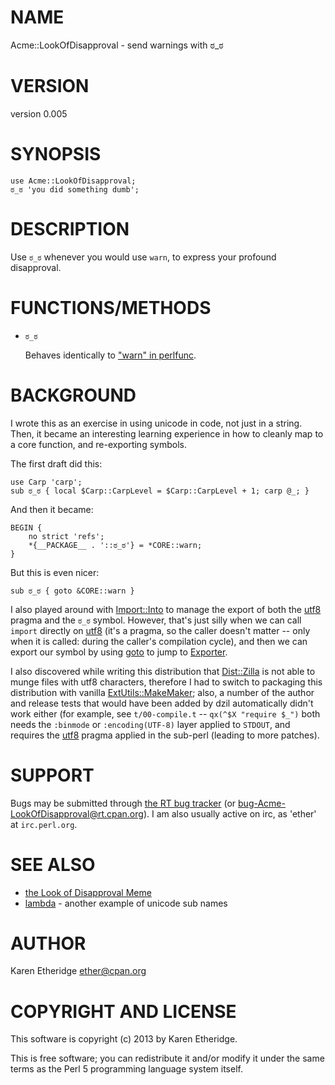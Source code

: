 # NAME

Acme::LookOfDisapproval - send warnings with ಠ\_ಠ

# VERSION

version 0.005

# SYNOPSIS

    use Acme::LookOfDisapproval;
    ಠ_ಠ 'you did something dumb';

# DESCRIPTION

Use `ಠ_ಠ` whenever you would use `warn`, to express your profound
disapproval.

# FUNCTIONS/METHODS

- `ಠ_ಠ`

    Behaves identically to ["warn" in perlfunc](http://search.cpan.org/perldoc?perlfunc#warn).

# BACKGROUND

I wrote this as an exercise in using unicode in code, not just in a string.
Then, it became an interesting learning experience in how to cleanly map to a
core function, and re-exporting symbols.

The first draft did this:

    use Carp 'carp';
    sub ಠ_ಠ { local $Carp::CarpLevel = $Carp::CarpLevel + 1; carp @_; }

And then it became:

    BEGIN {
        no strict 'refs';
        *{__PACKAGE__ . '::ಠ_ಠ'} = *CORE::warn;
    }

But this is even nicer:

    sub ಠ_ಠ { goto &CORE::warn }

I also played around with [Import::Into](http://search.cpan.org/perldoc?Import::Into) to manage the export of both the
[utf8](http://search.cpan.org/perldoc?utf8) pragma and the `ಠ_ಠ` symbol. However, that's just silly when we can
call `import` directly on [utf8](http://search.cpan.org/perldoc?utf8) (it's a pragma, so the caller doesn't
matter -- only when it is called: during the caller's compilation cycle),
and then we can export our symbol by using [goto](http://search.cpan.org/perldoc?goto) to jump to [Exporter](http://search.cpan.org/perldoc?Exporter).

I also discovered while writing this distribution that [Dist::Zilla](http://search.cpan.org/perldoc?Dist::Zilla) is not
able to munge files with utf8 characters, therefore I had to switch to packaging
this distribution with vanilla [ExtUtils::MakeMaker](http://search.cpan.org/perldoc?ExtUtils::MakeMaker); also, a number of the
author and release tests that would have been added by dzil automatically
didn't work either (for example, see `t/00-compile.t` -- `qx(^$X "require $_")`
both needs the `:binmode` or `:encoding(UTF-8)` layer applied to `STDOUT`, and
requires the [utf8](http://search.cpan.org/perldoc?utf8) pragma applied in the sub-perl (leading to more patches).

# SUPPORT

Bugs may be submitted through [the RT bug tracker](https://rt.cpan.org/Public/Dist/Display.html?Name=Acme-LookOfDisapproval)
(or [bug-Acme-LookOfDisapproval@rt.cpan.org](mailto:bug-Acme-LookOfDisapproval@rt.cpan.org)).
I am also usually active on irc, as 'ether' at `irc.perl.org`.

# SEE ALSO

- [the Look of Disapproval Meme](http://knowyourmeme.com/memes/%E0%B2%A0\_%E0%B2%A0-look-of-disapproval)
- [lambda](http://search.cpan.org/perldoc?lambda) - another example of unicode sub names

# AUTHOR

Karen Etheridge <ether@cpan.org>

# COPYRIGHT AND LICENSE

This software is copyright (c) 2013 by Karen Etheridge.

This is free software; you can redistribute it and/or modify it under
the same terms as the Perl 5 programming language system itself.
